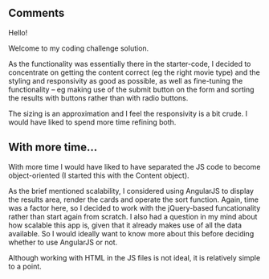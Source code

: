 ## Comments

Hello!

Welcome to my coding challenge solution.

As the functionality was essentially there in the starter-code, I decided to concentrate on getting the content correct (eg the right movie type) and the styling and responsivity as good as possible, as well as fine-tuning the functionality – eg making use of the submit button on the form and sorting the results with buttons rather than with radio buttons.

The sizing is an approximation and I feel the responsivity is a bit crude. I would have liked to spend more time refining both.


## With more time...

With more time I would have liked to have separated the JS code to become object-oriented (I started this with the Content object).

As the brief mentioned scalability, I considered using AngularJS to display the results area, render the cards and operate the sort function. Again, time was a factor here, so I decided to work with the jQuery-based funcationality rather than start again from scratch. I also had a question in my mind about how scalable this app is, given that it already makes use of all the data available. So I would ideally want to know more about this before deciding whether to use AngularJS or not. 

Although working with HTML in the JS files is not ideal, it is relatively simple to a point.